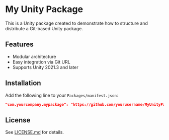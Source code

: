 # My Unity Package

This is a Unity package created to demonstrate how to structure and distribute a Git-based Unity package.

## Features

- Modular architecture
- Easy integration via Git URL
- Supports Unity 2021.3 and later

## Installation

Add the following line to your `Packages/manifest.json`:

```json
"com.yourcompany.mypackage": "https://github.com/yourusername/MyUnityPackage.git"
```

## License

See [LICENSE.md](LICENSE.md) for details.
